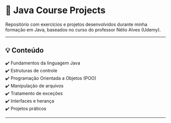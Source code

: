 # 📘 Java Course Projects

Repositório com exercícios e projetos desenvolvidos durante minha formação em Java, baseados no curso do professor Nélio Alves (Udemy).

---

## 💡 Conteúdo

✔️ Fundamentos da linguagem Java  
✔️ Estruturas de controle  
✔️ Programação Orientada a Objetos (POO)  
✔️ Manipulação de arquivos  
✔️ Tratamento de exceções  
✔️ Interfaces e herança  
✔️ Projetos práticos

---
